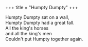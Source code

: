 +++
title = "Humpty Dumpty"
+++

Humpty Dumpty sat on a wall,  
Humpty Dumpty had a great fall.  
All the king's horses  
and all the king's men  
Couldn't put Humpty together again.